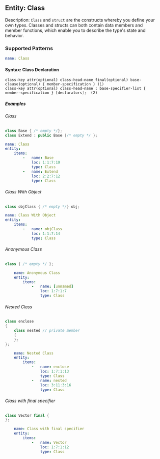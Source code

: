 ## Entity: Class
Description: `Class` and `struct` are the constructs whereby you define your own types. Classes and structs can both contain data members and member functions, which enable you to describe the type's state and behavior.

### Supported Patterns

```yaml
name: Class
```
#### Syntax: Class Declaration

```text
class-key attr(optional) class-head-name final(optional) base-clause(optional) { member-specification }	(1)	
class-key attr(optional) class-head-name : base-specifier-list { member-specification } [declarators];	(2)	
```

##### Examples

###### Class
```cpp
class Base { /* empty */};
class Extend : public Base {/* empty */ };
```

```yaml
name: Class
entity:
    items:
        -   name: Base
            loc: 1:1:7:10
            type: Class
        -   name: Extend
            loc: 2:2:7:12
            type: Class
```

###### Class With Object
```cpp
class objClass { /* empty */} obj;
```

```yaml
name: Class With Object
entity:
    items:
        -   name: objClass
            loc: 1:1:7:14
            type: Class
```

###### Anonymous Class
```cpp
class { /* empty */ };   
```

```yaml
    name: Anonymous Class
    entity:
        items:
            -   name: [unnamed]
                loc: 1:7:1:7
                type: Class
```

###### Nested Class
```cpp
class enclose
{
    class nested // private member
    {
    };
};
```

```yaml
    name: Nested Class
    entity:
        items:
            -   name: enclose
                loc: 1:7:1:13
                type: Class
            -   name: nested
                loc: 3:11:3:16
                type: Class
```

###### Class with final specifier
```cpp
class Vector final {
};
```

```yaml
    name: Class with final specifier
    entity:
        items:
            -   name: Vector
                loc: 1:7:1:12
                type: Class
```